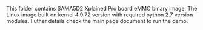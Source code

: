 This folder contains SAMA5D2 Xplained Pro board eMMC binary image.
The Linux image built on kernel 4.9.72 version with required python 2.7 version modules.
Futher details check the main page document to run the demo.
